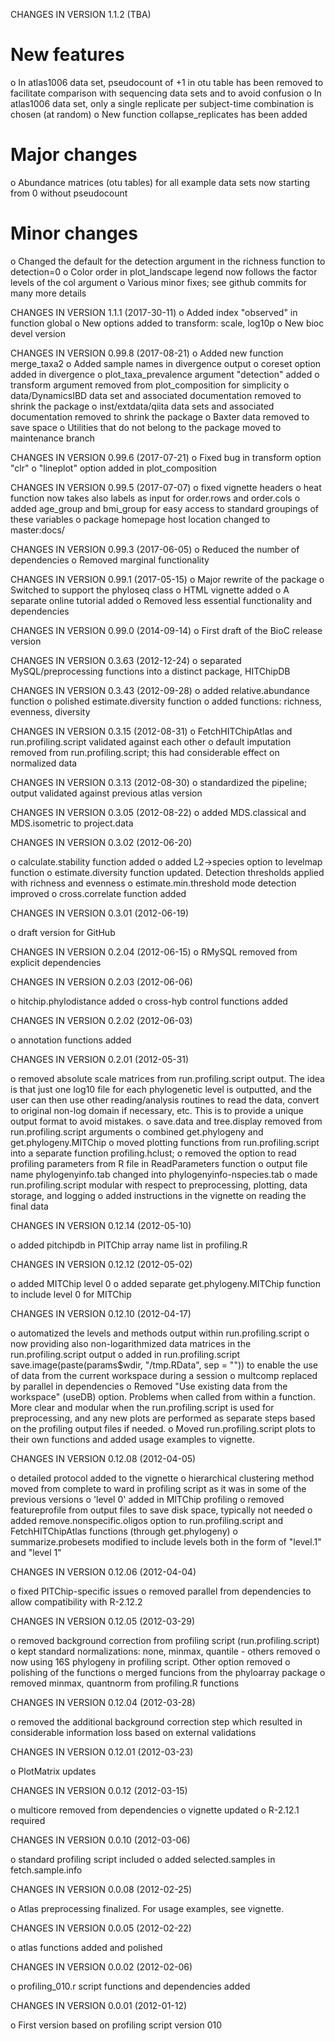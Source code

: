 CHANGES IN VERSION 1.1.2 (TBA)

# New features
  o In atlas1006 data set, pseudocount of +1 in otu table has been
    removed to facilitate comparison with sequencing data sets and to
    avoid confusion
  o In atlas1006 data set, only a single replicate per subject-time
    combination is chosen (at random)
  o New function collapse_replicates has been added

# Major changes
  o Abundance matrices (otu tables) for all example data sets now
    starting from 0 without pseudocount

# Minor changes
  o Changed the default for the detection argument in the richness function to
    detection=0
  o Color order in plot_landscape legend now follows the factor levels
    of the col argument
  o Various minor fixes; see github commits for many more details

CHANGES IN VERSION 1.1.1 (2017-30-11)
  o Added index "observed" in function global
  o New options added to transform: scale, log10p
  o New bioc devel version  

CHANGES IN VERSION 0.99.8 (2017-08-21)
  o Added new function merge_taxa2
  o Added sample names in divergence output
  o coreset option added in divergence
  o plot_taxa_prevalence argument "detection" added
  o transform argument removed from plot_composition for simplicity
  o data/DynamicsIBD data set and associated documentation removed to shrink the package
  o inst/extdata/qiita data sets and associated documentation removed to shrink the package
  o Baxter data removed to save space
  o Utilities that do not belong to the package moved to maintenance branch

CHANGES IN VERSION 0.99.6 (2017-07-21)
  o Fixed bug in transform option "clr"
  o "lineplot" option added in plot_composition

CHANGES IN VERSION 0.99.5 (2017-07-07)
  o fixed vignette headers
  o heat function now takes also labels as input for order.rows and order.cols
  o added age_group and bmi_group for easy access to standard groupings of these variables
  o package homepage host location changed to master:docs/

CHANGES IN VERSION 0.99.3 (2017-06-05)
  o Reduced the number of dependencies
  o Removed marginal functionality

CHANGES IN VERSION 0.99.1 (2017-05-15)
  o Major rewrite of the package
  o Switched to support the phyloseq class
  o HTML vignette added
  o A separate online tutorial added
  o Removed less essential functionality and dependencies
  
CHANGES IN VERSION 0.99.0 (2014-09-14)
  o First draft of the BioC release version

CHANGES IN VERSION 0.3.63 (2012-12-24)
  o separated MySQL/preprocessing functions into a distinct package,
    HITChipDB

CHANGES IN VERSION 0.3.43 (2012-09-28)
  o added relative.abundance function
  o polished estimate.diversity function
  o added functions: richness, evenness, diversity

CHANGES IN VERSION 0.3.15 (2012-08-31)
  o FetchHITChipAtlas and run.profiling.script validated against each other
  o default imputation removed from run.profiling.script; this had considerable effect on normalized data

CHANGES IN VERSION 0.3.13 (2012-08-30)
  o standardized the pipeline; output validated against previous atlas version

CHANGES IN VERSION 0.3.05 (2012-08-22)
  o added MDS.classical and MDS.isometric to project.data

CHANGES IN VERSION 0.3.02 (2012-06-20)

  o calculate.stability function added
  o added L2->species option to levelmap function
  o estimate.diversity function updated. Detection thresholds applied with
    richness and evenness
  o estimate.min.threshold mode detection improved
  o cross.correlate function added

CHANGES IN VERSION 0.3.01 (2012-06-19)

  o draft version for GitHub

CHANGES IN VERSION 0.2.04 (2012-06-15)
  o RMySQL removed from explicit dependencies

CHANGES IN VERSION 0.2.03 (2012-06-06)

  o hitchip.phylodistance added 
  o cross-hyb control functions added

CHANGES IN VERSION 0.2.02 (2012-06-03)

  o annotation functions added

CHANGES IN VERSION 0.2.01 (2012-05-31)

  o removed absolute scale matrices from run.profiling.script
    output. The idea is that just one log10 file for each phylogenetic
    level is outputted, and the user can then use other reading/analysis
    routines to read the data, convert to original non-log domain if
    necessary, etc. This is to provide a unique output format to avoid mistakes.
  o save.data and tree.display removed from run.profiling.script arguments
  o combined get.phylogeny and get.phylogeny.MITChip
  o moved plotting functions from run.profiling.script into a separate
    function profiling.hclust; 
  o removed the option to read profiling parameters from R file in ReadParameters function
  o output file name phylogenyinfo.tab changed into phylogenyinfo-nspecies.tab 
  o made run.profiling.script modular with respect to preprocessing, plotting, data storage, and logging
  o added instructions in the vignette on reading the final data

CHANGES IN VERSION 0.12.14 (2012-05-10)

  o added pitchipdb in PITChip array name list in profiling.R

CHANGES IN VERSION 0.12.12 (2012-05-02)

  o added MITChip level 0
  o added separate get.phylogeny.MITChip function to include level 0 for MITChip

CHANGES IN VERSION 0.12.10 (2012-04-17)

  o automatized the levels and methods output within run.profiling.script
  o now providing also non-logarithmized data matrices in the run.profiling.script output
  o added in run.profiling.script save.image(paste(params$wdir,
    "/tmp.RData", sep = "")) to enable the use of data from the current
    workspace during a session
  o multcomp replaced by parallel in dependencies
  o Removed "Use existing data from the workspace" (useDB) option. Problems when called from within a function. More clear and modular when
    the run.profiling.script is used for preprocessing, and any new plots are performed as separate steps based on the profiling output files if needed.
  o Moved run.profiling.script plots to their own functions and added usage examples to vignette.

CHANGES IN VERSION 0.12.08 (2012-04-05)

  o detailed protocol added to the vignette 
  o hierarchical clustering method moved from complete to ward in profiling script
    as it was in some of the previous versions
  o 'level 0' added in MITChip profiling
  o removed featureprofile from output files to save disk space, typically not needed
  o added remove.nonspecific.oligos option to run.profiling.script and FetchHITChipAtlas functions (through get.phylogeny)
  o summarize.probesets modified to include levels both in the form of "level.1" and "level 1" 

CHANGES IN VERSION 0.12.06 (2012-04-04)

  o fixed PITChip-specific issues
  o removed parallel from dependencies to allow compatibility with R-2.12.2

CHANGES IN VERSION 0.12.05 (2012-03-29)

  o removed background correction from profiling script (run.profiling.script)
  o kept standard normalizations: none, minmax, quantile - others removed
  o now using 16S phylogeny in profiling script. Other option removed
  o polishing of the functions
  o merged funcions from the phyloarray package
  o removed minmax, quantnorm from profiling.R functions
    
CHANGES IN VERSION 0.12.04 (2012-03-28)

  o removed the additional background correction step which resulted in
    considerable information loss based on external validations

CHANGES IN VERSION 0.12.01 (2012-03-23)

  o PlotMatrix updates

CHANGES IN VERSION 0.0.12 (2012-03-15)

  o multicore removed from dependencies
  o vignette updated
  o R-2.12.1 required 

CHANGES IN VERSION 0.0.10 (2012-03-06)

  o standard profiling script included
  o added selected.samples in fetch.sample.info

CHANGES IN VERSION 0.0.08 (2012-02-25)
  
  o Atlas preprocessing finalized. For usage examples, see vignette.

CHANGES IN VERSION 0.0.05 (2012-02-22)

  o atlas functions added and polished

CHANGES IN VERSION 0.0.02 (2012-02-06)

  o profiling_010.r script functions and dependencies added

CHANGES IN VERSION 0.0.01 (2012-01-12)

  o First version based on profiling script version 010


